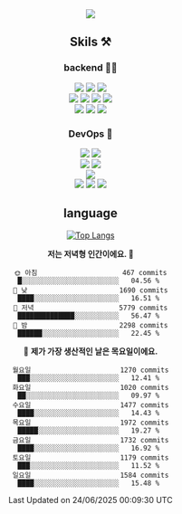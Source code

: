 <div align="center">

<a href="https://hhpluscertificateofcompletion.oopy.io/">
  <img src="https://static.spartacodingclub.kr/hanghae99/plus/completion/badge_black.svg" />
</a>

## Skils ⚒️

### backend 🧑‍💻
  
<img src="https://img.shields.io/badge/Java-FF6600?style=flat-square&logo=buymeacoffee&logoColor=white"/>
<img src="https://img.shields.io/badge/Go-0099FF?style=flat-square&logo=go&logoColor=white"/>
<img src="https://img.shields.io/badge/Kotlin-7F52FF?style=flat-square&logo=kotlin&logoColor=white"/>
  
  
<br />
  
<img src="https://img.shields.io/badge/Spring-339933?style=flat-square&logo=Spring&logoColor=white"/>
<img src="https://img.shields.io/badge/Spring Boot-339933?style=flat-square&logo=Spring Boot&logoColor=white"/>
<img src="https://img.shields.io/badge/Spring Security-339933?style=flat-square&logo=Spring Security&logoColor=white"/>
  
<img src="https://img.shields.io/badge/Spring Data JPA-339933?style=flat-square&logo=Hibernate&logoColor=white"/>

<br />
  
  <img src="https://img.shields.io/badge/mysql-0099FF?style=flat-square&logo=mysql&logoColor=white"/>
  <img src="https://img.shields.io/badge/mariadb-0099FF?style=flat-square&logo=mariadb&logoColor=white"/>
  <img src="https://img.shields.io/badge/mongoDB-47A248?style=flat-square&logo=mongodb&logoColor=white"/>
  
  
### DevOps 🚀
  
  <img src="https://img.shields.io/badge/docker-2496ED?style=flat-square&logo=docker&logoColor=white"/>
  <img src="https://img.shields.io/badge/kubernetes-326CE5?style=flat-square&logo=kubernetes&logoColor=white"/>
  
  <br />
  
  <img src="https://img.shields.io/badge/Github Actions-2088FF?style=flat-square&logo=githubactions&logoColor=white"/>
  <img src="https://img.shields.io/badge/Jenkins-D24939?style=flat-square&logo=jenkins&logoColor=white"/>
  
  
  <br />
  <img src="https://img.shields.io/badge/terraform-7B42BC?style=flat-square&logo=terraform&logoColor=white"/>
  
  <br />
  <img src="https://img.shields.io/badge/Amazon AWS-232F3E?style=flat-square&logo=Amazon AWS&logoColor=white"/>

  <img src="https://img.shields.io/badge/GCP-4285F4?style=flat-square&logo=googlecloud&logoColor=white"/>
  <img src="https://img.shields.io/badge/NCP-03C75A?style=flat-square&logo=naver&logoColor=white"/>
  
  
## language

[![Top Langs](https://github-readme-stats.vercel.app/api/top-langs/?username=zxcv9203&hide=html&exclude_repo=zxcv9203.github.io,golB&theme=grate-gatsby)](https://github.com/zxcv9203/github-readme-stats)
  
<!--START_SECTION:waka-->
**저는 저녁형 인간이에요. 🦉** 

```text
🌞 아침                     467 commits         █░░░░░░░░░░░░░░░░░░░░░░░░   04.56 % 
🌆 낮　                     1690 commits        ████░░░░░░░░░░░░░░░░░░░░░   16.51 % 
🌃 저녁                     5779 commits        ██████████████░░░░░░░░░░░   56.47 % 
🌙 밤　                     2298 commits        ██████░░░░░░░░░░░░░░░░░░░   22.45 % 
```
📅 **제가 가장 생산적인 날은 목요일이에요.** 

```text
월요일                      1270 commits        ███░░░░░░░░░░░░░░░░░░░░░░   12.41 % 
화요일                      1020 commits        ██░░░░░░░░░░░░░░░░░░░░░░░   09.97 % 
수요일                      1477 commits        ████░░░░░░░░░░░░░░░░░░░░░   14.43 % 
목요일                      1972 commits        █████░░░░░░░░░░░░░░░░░░░░   19.27 % 
금요일                      1732 commits        ████░░░░░░░░░░░░░░░░░░░░░   16.92 % 
토요일                      1179 commits        ███░░░░░░░░░░░░░░░░░░░░░░   11.52 % 
일요일                      1584 commits        ████░░░░░░░░░░░░░░░░░░░░░   15.48 % 
```



 Last Updated on 24/06/2025 00:09:30 UTC
<!--END_SECTION:waka-->
  
</div>


